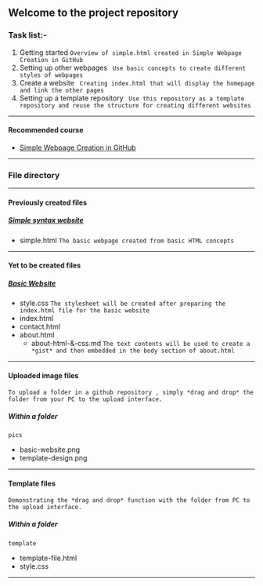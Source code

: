 ## Welcome to the project repository

### Task list:-

1. Getting started ` Overview of simple.html created in Simple Webpage Creation in GitHub `
2. Setting up other webpages ` Use basic concepts to create different styles of webpages`
3. Create a website ` Creating index.html that will display the homepage and link the other pages`
4. Setting up a template repository ` Use this repository as a template repository and reuse the structure for creating different websites`
--------------------

#### Recommended course
- [Simple Webpage Creation in GitHub](https://coursera.org/projects/simple-web-page-creation-in-github)
--------------------

### File directory
--------------------

#### Previously created files
##### [Simple syntax website](https://sahelibasu23.github.io/basic-website/simple.html)
- simple.html
`
The basic webpage created from basic HTML concepts
`
--------------------
#### Yet to be created files
##### [Basic Website](https://sahelibasu23.github.io/basic-website/)
- style.css
`
The stylesheet will be created after preparing the index.html file for the basic website 
`
- index.html
- contact.html
- about.html
  - about-html-&-css.md `The text contents will be used to create a *gist* and then embedded in the body section of about.html`
--------------------
#### Uploaded image files
`
To upload a folder in a github repository , simply *drag and drop* the folder from your PC to the upload interface.
`
##### Within a folder
`
pics
`
- basic-website.png
- template-design.png
---------------------
#### Template files
`
Demonstrating the *drag and drop* function with the folder from PC to the upload interface.
`
##### Within a folder
`
template
`
- template-file.html
- style.css

--------------------
